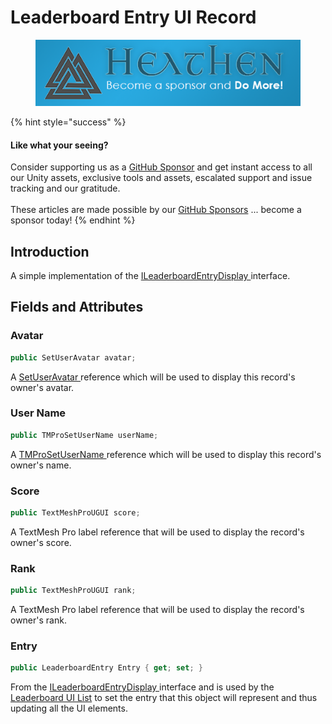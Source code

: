 # Leaderboard Entry UI Record

<figure><img src="../../../../.gitbook/assets/512x128 Sponsor Banner.png" alt="Become a sponsor and Do More"><figcaption></figcaption></figure>

{% hint style="success" %}
#### Like what your seeing?

Consider supporting us as a [GitHub Sponsor](../../../../company/become-a-sponsor.md) and get instant access to all our Unity assets, exclusive tools and assets, escalated support and issue tracking and our gratitude.\
\
These articles are made possible by our [GitHub Sponsors](https://github.com/sponsors/heathen-engineering) ... become a sponsor today!
{% endhint %}

## Introduction

A simple implementation of the [ILeaderboardEntryDisplay ](../../unity/interfaces/ileaderboardentrydisplay.md)interface.

## Fields and Attributes

### Avatar

```csharp
public SetUserAvatar avatar;
```

A [SetUserAvatar ](set-user-avatar.md)reference which will be used to display this record's owner's avatar.

### User Name

```csharp
public TMProSetUserName userName;
```

A [TMProSetUserName ](set-user-name.md)reference which will be used to display this record's owner's name.

### Score

```csharp
public TextMeshProUGUI score;
```

A TextMesh Pro label reference that will be used to display the record's owner's score.

### Rank

```csharp
public TextMeshProUGUI rank;
```

A TextMesh Pro label reference that will be used to display the record's owner's rank.

### Entry

```csharp
public LeaderboardEntry Entry { get; set; }
```

From the [ILeaderboardEntryDisplay ](../../unity/interfaces/ileaderboardentrydisplay.md)interface and is used by the [Leaderboard UI List](leaderboard-ui-list.md) to set the entry that this object will represent and thus updating all the UI elements.
